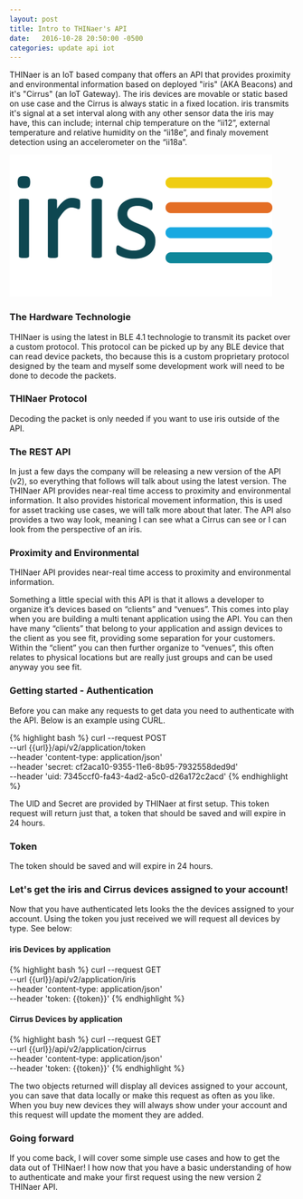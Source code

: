 ```yaml
---
layout: post
title: Intro to THINaer's API
date:   2016-10-28 20:50:00 -0500
categories: update api iot
---
```


THINaer is an IoT based company that offers an API that provides proximity and environmental information based on deployed <span class="yellow">"iris"</span> (AKA Beacons) and it's <span class="yellow">"Cirrus"</span> (an IoT Gateway). The iris devices are movable or static based on use case and the Cirrus is always static in a fixed location. iris transmits it's signal at a set interval along with any other sensor data the iris may have, this can include; internal chip temperature on the “ii12”, external temperature and relative humidity on the “ii18e”, and finaly movement detection using an accelerometer on the “ii18a”.

<div class="white-box">
  <img src="/images/Iris64.png" alt="iris from THINaer" />
</div>

### The Hardware Technologie
THINaer is using the latest in BLE 4.1 technologie to transmit its packet over a custom protocol. This protocol can be picked up by any BLE device that can read device packets, tho because this is a custom proprietary protocol designed by the team and myself some development work will need to be done to decode the packets.

<div class="banner note">
  <h3>THINaer Protocol</h3>
  <p>Decoding the packet is only needed if you want to use iris outside of the API.</p>
</div>

### The REST API
In just a few days <span class="red">the company will be releasing a new version of the API (v2)</span>, so everything that follows will talk about using the latest version. The THINaer API provides near-real time access to proximity and environmental information. It also provides historical movement information, this is used for asset tracking use cases, we will talk more about that later. The API also provides a two way look, meaning I can see what a Cirrus can see or I can look from the perspective of an iris.

<div class="banner callout">
  <h3>Proximity and Environmental</h3>
  <p>THINaer API provides near-real time access to proximity and environmental information.</p>
</div>

Something a little special with this API is that it allows a developer to organize it’s devices based on “clients” and “venues”. This comes into play when you are building a multi tenant application using the API. You can then have many “clients” that belong to your application and assign devices to the client as you see fit, providing some separation for your customers. Within the “client” you can then further organize to “venues”, this often relates to physical locations but are really just groups and can be used anyway you see fit.

### Getting started - Authentication
Before you can make any requests to get data you need to authenticate with the API. Below is an example using CURL.


{% highlight bash %}
curl --request POST \
  --url {{url}}/api/v2/application/token \
  --header 'content-type: application/json' \
  --header 'secret: cf2aca10-9355-11e6-8b95-7932558ded9d' \
  --header 'uid: 7345ccf0-fa43-4ad2-a5c0-d26a172c2acd'
{% endhighlight %}


The UID and Secret are provided by THINaer at first setup. This token request will return just that, a token that should be saved and will expire in 24 hours.

<div class="banner callout">
  <h3>Token</h3>
  <p>The token should be saved and will expire in 24 hours.</p>
</div>

### Let's get the iris and Cirrus devices assigned to your account!
Now that you have authenticated lets looks the the devices assigned to your account. Using the token you just received we will request all devices by type. See below:

#### iris Devices by application
{% highlight bash %}
curl --request GET \
  --url {{url}}/api/v2/application/iris \
  --header 'content-type: application/json' \
  --header 'token: {{token}}'
{% endhighlight %}

#### Cirrus Devices by application
{% highlight bash %}
curl --request GET \
  --url {{url}}/api/v2/application/cirrus \
  --header 'content-type: application/json' \
  --header 'token: {{token}}'
{% endhighlight %}

The two objects returned will display all devices assigned to your account, you can save that data locally or make this request as often as you like. When you buy new devices they will always show under your account and this request will update the moment they are added.

### Going forward
If you come back, I will cover some simple use cases and how to get the data out of THINaer! I how now that you have a basic understanding of how to authenticate and make your first request using the new version 2 THINaer API.
